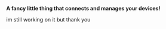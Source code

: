 **A fancy little thing that connects and manages your devices!**

im still working on it but thank you

